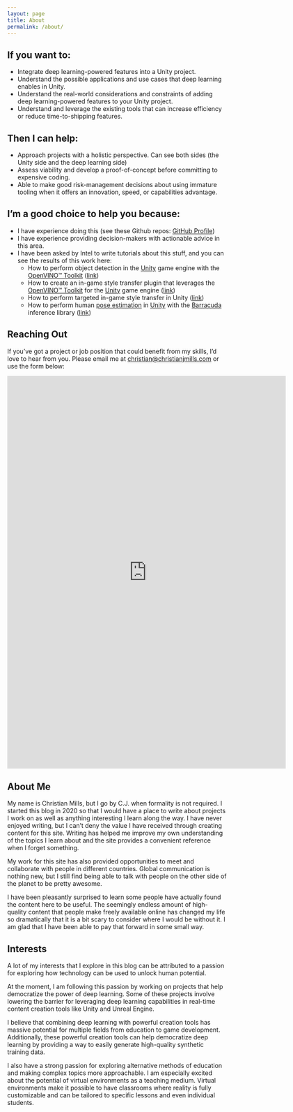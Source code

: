 ```yaml
---
layout: page
title: About
permalink: /about/
---
```




## If you want to:

- Integrate deep learning-powered features into a Unity project.
- Understand the possible applications and use cases that deep learning enables in Unity.
- Understand the real-world considerations and constraints of adding deep learning-powered features to your Unity project.
- Understand and leverage the existing tools that can increase efficiency or reduce time-to-shipping features.



## Then I can help:

- Approach projects with a holistic perspective. Can see both sides (the Unity side and the deep learning side)
- Assess viability and develop a proof-of-concept before committing to expensive coding.
- Able to make good risk-management decisions about using immature tooling when it offers an innovation, speed, or capabilities advantage.



## I’m a good choice to help you because:

- I have experience doing this (see these Github repos: [GitHub Profile](https://github.com/cj-mills))
- I have experience providing decision-makers with actionable advice in this area.
- I have been asked by Intel to write tutorials about this stuff, and you can see the results of this work here:
  - How to perform object detection in the [Unity](https://unity.com/) game engine with the [OpenVINO™ Toolkit](https://www.intel.com/content/www/us/en/developer/tools/openvino-toolkit/overview.html) ([link](https://www.intel.com/content/www/us/en/developer/articles/technical/developing-openvino-object-detection-unity-setup.html))
  - How to create an in-game style transfer plugin that leverages the [OpenVINO™ Toolkit](https://www.intel.com/content/www/us/en/developer/tools/openvino-toolkit/overview.html) for the [Unity](https://unity.com/) game engine ([link](https://www.intel.com/content/www/us/en/developer/articles/training/developing-openvino-inferencing-plugin-for-unity.html))
  - How to perform targeted in-game style transfer in Unity ([link](https://www.intel.com/content/www/us/en/developer/articles/training/targeted-in-game-style-transfer-tutorial.html))
  - How to perform human [pose estimation](https://www.fritz.ai/pose-estimation/) in [Unity](https://unity.com/) with the [Barracuda](https://docs.unity3d.com/Packages/com.unity.barracuda@3.0/manual/index.html) inference library ([link](https://christianjmills.com/Barracuda-PoseNet-Tutorial-1/)) 



## Reaching Out

If you’ve got a project or job position that could benefit from my skills, I’d love to hear from you. Please email me at [christian@christianjmills.com](mailto:christian@christianjmills.com) or use the form below:



<iframe src="https://docs.google.com/forms/d/e/1FAIpQLSdcUuir-xOVAVL1hgJb-nP2tylzoOLflSvFC8j3L_MRRG6U7A/viewform?embedded=true" width="640" height="900" frameborder="0" marginheight="0" marginwidth="0">Loading…</iframe>



## About Me

My name is Christian Mills, but I go by C.J. when formality is not required. I started this blog in 2020 so that I would have a place to write about projects I work on as well as anything interesting I learn along the way. I have never enjoyed writing, but I can’t deny the value I have received through creating content for this site. Writing has helped me improve my own understanding of the topics I learn about and the site provides a convenient reference when I forget something.

My work for this site has also provided opportunities to meet and collaborate with people in different countries. Global communication is nothing new, but I still find being able to talk with people on the other side of the planet to be pretty awesome.

I have been pleasantly surprised to learn some people have actually found the content here to be useful. The seemingly endless amount of high-quality content that people make freely available online has changed my life so dramatically that it is a bit scary to consider where I would be without it. I am glad that I have been able to pay that forward in some small way.

## Interests

A lot of my interests that I explore in this blog can be attributed to a passion for exploring how technology can be used to unlock human potential.

At the moment, I am following this passion by working on projects that help democratize the power of deep learning. Some of these projects involve lowering the barrier for leveraging deep learning capabilities in real-time content creation tools like Unity and Unreal Engine.

I believe that combining deep learning with powerful creation tools has massive potential for multiple fields from education to game development. Additionally, these powerful creation tools can help democratize deep learning by providing a way to easily generate high-quality synthetic training data.

I also have a strong passion for exploring alternative methods of education and making complex topics more approachable. I am especially excited about the potential of virtual environments as a teaching medium. Virtual environments make it possible to have classrooms where reality is fully customizable and can be tailored to specific lessons and even individual students.

